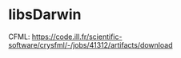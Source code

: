 # libsDarwin

CFML: <https://code.ill.fr/scientific-software/crysfml/-/jobs/41312/artifacts/download>
